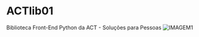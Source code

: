 # ACTlib01
Biblioteca Front-End Python da ACT - Soluções para Pessoas
![IMAGEM1](https://github.com/drive-actsp/ACTlib01/blob/main/bit.ly_ACTlib01.png)
